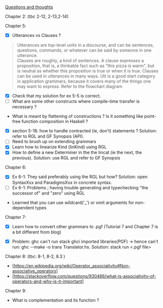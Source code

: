 <ins>Questions and thoughts</ins>

Chapter 2: (tbc 2-12, 2-13,2-14)

Chapter 5:
- [x] Utterances vs Clauses ?  
> Utterances are top-level units in a discourse, and can be sentences, questions, commands, or whatever can be said by someone in one utterance.  
> Clauses are roughly, a kind of sentences. A clause expresses a proposition, that is, a thinkable fact such as "this pizza is warm", but is neutral as whether this proposition is true or when it is true.
> Clauses can be used in utterances in many ways.
> Utt is a good start category in application grammars, because it covers many of the things one may want to express.
> Refer to the flowchart diagram 

- [x] Check that my solution for ex 5-5 is correct.  
- [ ] What are some other constructs where compile-time transfer is necessary ?  
- What is meant by flattening of constructions ? Is it something like point-free function composition in Haskell ?
- [x] section 5-18: how to handle contracted (ie, don't) statements ? Solution: refer to RGL and GF Synopsis (API).
- [ ] Need to brush up on extending grammars 
- [x] Learn how to linearize Kind (linKind) using RGL
- [x] How to define a new Determiner in the the lincat (ie the next, the previous). Solution: use RGL and refer to GF Synopsis

Chapter 6:
- [x] Ex 6-1: They said preferably using the RGL but how? Solution: open SyntaxXxx and ParadigmsXxx in concrete syntax.
- [ ] Ex 6-1: Problems ; having trouble generating and typechecking "the successor of" and "zero" using RGL
- Learned that you can use wildcard('_') or omit arguments for non-dependent types

Chapter 7: 
- [x] Learn how to convert other grammars to .pgf (Tutorial 7 and Chapter 7 is a bit different from blog)
- [x] Problem: ghc can't run stack ghci imported libraries(PGF) -> hence can't run: ghc --make -o trans Translator.hs. Solution: stack run <executable name> <.pgf file>


Chapter 8: (tbc: 8-1, 8-2, 8.3 )
- [https://en.wikipedia.org/wiki/Operator_associativity#Non-associative_operators]
- [https://stackoverflow.com/questions/930486/what-is-associativity-of-operators-and-why-is-it-important]

Chapter 9:

- What is complementation and its function ?